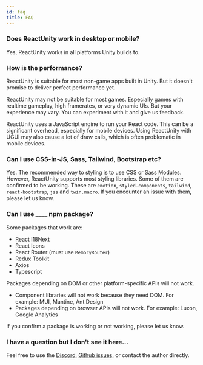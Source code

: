 ```yaml
---
id: faq
title: FAQ
---
```


### Does ReactUnity work in desktop or mobile?

Yes, ReactUnity works in all platforms Unity builds to.

### How is the performance?

ReactUnity is suitable for most non-game apps built in Unity. But it doesn't promise to deliver perfect performance yet.

ReactUnity may not be suitable for most games. Especially games with realtime gameplay, high framerates, or very dynamic UIs. But your experience may vary. You can experiment with it and give us feedback.

ReactUnity uses a JavaScript engine to run your React code. This can be a significant overhead, especially for mobile devices. Using ReactUnity with UGUI may also cause a lot of draw calls, which is often problematic in mobile devices.

### Can I use CSS-in-JS, Sass, Tailwind, Bootstrap etc?

Yes. The recommended way to styling is to use CSS or Sass Modules. However, ReactUnity supports most styling libraries. Some of them are confirmed to be working. These are `emotion`, `styled-components`, `tailwind`, `react-bootstrap`, `jss` and `twin.macro`. If you encounter an issue with them, please let us know.

### Can I use ____ npm package?

Some packages that work are:

- React I18Next
- React Icons
- React Router (must use `MemoryRouter`)
- Redux Toolkit
- Axios
- Typescript

Packages depending on DOM or other platform-specific APIs will not work.

- Component libraries will not work because they need DOM. For example: MUI, Mantine, Ant Design
- Packages depending on browser APIs will not work. For example: Luxon, Google Analytics

If you confirm a package is working or not working, please let us know.

### I have a question but I don't see it here...

Feel free to use the [Discord](https://discord.gg/UY2EFW5ZKG), [Github issues](https://github.com/ReactUnity/core/issues), or contact the author directly.
